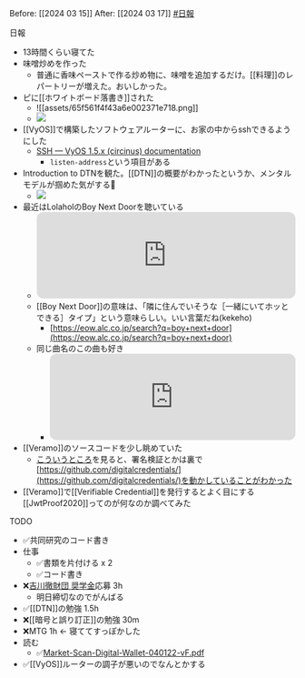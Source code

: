 Before: [[2024 03 15]]
After: [[2024 03 17]]
[#日報](日報)

日報
- 13時間くらい寝てた
- 味噌炒めを作った
	- 普通に香味ペーストで作る炒め物に、味噌を追加するだけ。[[料理]]のレパートリーが増えた。おいしかった。
- ピに[[ホワイトボード落書き]]された
	- ![[assets/65f561f4f43a6e002371e718.png]]
	- ![](https://twitter.com/k3k3h0/status/1768922232032739625)
- [[VyOS]]で構築したソフトウェアルーターに、お家の中からsshできるようにした
	- [SSH — VyOS 1.5.x (circinus) documentation](https://docs.vyos.io/en/latest/configuration/service/ssh.html)
		- `listen-address`という項目がある
- Introduction to DTNを観た。[[DTN]]の概要がわかったというか、メンタルモデルが掴めた気がする🚀
	- ![](https://www.youtube.com/watch?v=2RHzIxbBJgo)
- 最近はLolaholのBoy Next Doorを聴いている
	- <iframe style="border-radius:12px" src="https://open.spotify.com/embed/intl-ja/track/2Oj0gV4VfPwcBjgX1hDoMx?si=e59c4a7fdd464598" width="100%" height="152" frameBorder="0" allowfullscreen="" allow="autoplay; clipboard-write; encrypted-media; fullscreen; picture-in-picture" loading="lazy"></iframe>
	- [[Boy Next Door]]の意味は、「隣に住んでいそうな［一緒にいてホッとできる］タイプ」という意味らしい。いい言葉だね(kekeho)
		- [https://eow.alc.co.jp/search?q=boy+next+door](https://eow.alc.co.jp/search?q=boy+next+door)
	- 同じ曲名のこの曲も好き
		- <iframe style="border-radius:12px" src="https://open.spotify.com/embed/track/0qp13BxtzgVV821Fx1RFsi?si=Esa8kHe7TNuxAZGyLmxcBQ" width="100%" height="152" frameBorder="0" allowfullscreen="" allow="autoplay; clipboard-write; encrypted-media; fullscreen; picture-in-picture" loading="lazy"></iframe>
- [[Veramo]]のソースコードを少し眺めていた
	- [こういうところ](https://github.com/decentralized-identity/veramo/blob/ab16cbdad37266f0457251f34446624fbe2ed4c9/packages/credential-ld/src/ld-credential-module.ts#L169)を見ると、署名検証とかは裏で[https://github.com/digitalcredentials/](https://github.com/digitalcredentials/)を動かしていることがわかった
- [[Veramo]]で[[Verifiable Credential]]を発行するとよく目にする[[JwtProof2020]]ってのが何なのか調べてみた

TODO
- ✅共同研究のコード書き
- 仕事
	- ✅書類を片付ける x 2
	- ✅コード書き
- ❌[吉川徹財団 奨学金](https://toruyoshikawa.org/)応募 3h
	- 明日締切なのでがんばる
- ✅[[DTN]]の勉強 1.5h
- ❌[[暗号と誤り訂正]]の勉強 30m
- ❌MTG 1h  ← 寝ててすっぽかした
- 読む
	- ✅[Market-Scan-Digital-Wallet-040122-vF.pdf](https://info.jff.org/hubfs/Digital%20Wallet%20Market%20Scan/Market-Scan-Digital-Wallet-040122-vF.pdf)
- ✅[[VyOS]]ルーターの調子が悪いのでなんとかする